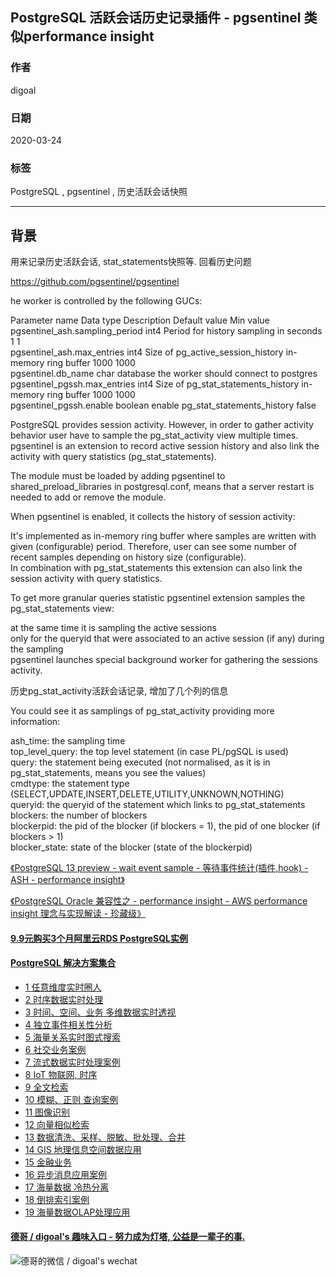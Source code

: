 ## PostgreSQL 活跃会话历史记录插件 - pgsentinel 类似performance insight  
                                                        
### 作者                                                                                                                        
digoal                                                                                                                                                                 
                                                                          
### 日期                                                                                                                                                                 
2020-03-24                                                                                                                                                             
                                                                                                                                                                 
### 标签                                                                                                                                                                 
PostgreSQL , pgsentinel , 历史活跃会话快照              
                                                                     
----                                                               
                                                                          
## 背景           
用来记录历史活跃会话, stat_statements快照等. 回看历史问题  
  
https://github.com/pgsentinel/pgsentinel  
  
he worker is controlled by the following GUCs:  
  
Parameter name	Data type	Description	Default value	Min value  
pgsentinel_ash.sampling_period	int4	Period for history sampling in seconds	1	1  
pgsentinel_ash.max_entries	int4	Size of pg_active_session_history in-memory ring buffer	1000	1000  
pgsentinel.db_name	char	database the worker should connect to	postgres	  
pgsentinel_pgssh.max_entries	int4	Size of pg_stat_statements_history in-memory ring buffer	1000	1000  
pgsentinel_pgssh.enable	boolean	enable pg_stat_statements_history	false	  
  
PostgreSQL provides session activity. However, in order to gather activity  
behavior user have to sample the pg_stat_activity view multiple times. pgsentinel is an extension to record active session history and also link the activity with query statistics (pg_stat_statements).  
  
The module must be loaded by adding pgsentinel to shared_preload_libraries in postgresql.conf, means that a server restart is needed to add or remove the module.  
  
When pgsentinel is enabled, it collects the history of session activity:  
  
It's implemented as in-memory ring buffer where samples are written with given (configurable) period. Therefore, user can see some number of recent samples depending on history size (configurable).  
In combination with pg_stat_statements this extension can also link the session activity with query statistics.  
  
To get more granular queries statistic pgsentinel extension samples the pg_stat_statements view:  
  
at the same time it is sampling the active sessions  
only for the queryid that were associated to an active session (if any) during the sampling  
pgsentinel launches special background worker for gathering the sessions activity.  
  
历史pg_stat_activity活跃会话记录, 增加了几个列的信息  
  
You could see it as samplings of pg_stat_activity providing more information:  
  
ash_time: the sampling time  
top_level_query: the top level statement (in case PL/pgSQL is used)  
query: the statement being executed (not normalised, as it is in pg_stat_statements, means you see the values)  
cmdtype: the statement type (SELECT,UPDATE,INSERT,DELETE,UTILITY,UNKNOWN,NOTHING)  
queryid: the queryid of the statement which links to pg_stat_statements  
blockers: the number of blockers  
blockerpid: the pid of the blocker (if blockers = 1), the pid of one blocker (if blockers > 1)  
blocker_state: state of the blocker (state of the blockerpid)  
  
[《PostgreSQL 13 preview - wait event sample - 等待事件统计(插件,hook) - ASH - performance insight》](../202001/20200101_01.md)    
  
[《PostgreSQL Oracle 兼容性之 - performance insight - AWS performance insight 理念与实现解读 - 珍藏级》](../201901/20190125_02.md)  


  
  
  
  
  
  
  
  
  
  
  
  
  
  
  
  
  
  
  
  
  
  
  
  
  
  
  
  
  
  
  
  
  
  
  
#### [9.9元购买3个月阿里云RDS PostgreSQL实例](https://www.aliyun.com/database/postgresqlactivity "57258f76c37864c6e6d23383d05714ea")
  
  
#### [PostgreSQL 解决方案集合](https://yq.aliyun.com/topic/118 "40cff096e9ed7122c512b35d8561d9c8")
- [1 任意维度实时圈人](https://yq.aliyun.com/topic/118 "40cff096e9ed7122c512b35d8561d9c8")
- [2 时序数据实时处理](https://yq.aliyun.com/topic/118 "40cff096e9ed7122c512b35d8561d9c8")
- [3 时间、空间、业务 多维数据实时透视](https://yq.aliyun.com/topic/118 "40cff096e9ed7122c512b35d8561d9c8")
- [4 独立事件相关性分析](https://yq.aliyun.com/topic/118 "40cff096e9ed7122c512b35d8561d9c8")
- [5 海量关系实时图式搜索](https://yq.aliyun.com/topic/118 "40cff096e9ed7122c512b35d8561d9c8")
- [6 社交业务案例](https://yq.aliyun.com/topic/118 "40cff096e9ed7122c512b35d8561d9c8")
- [7 流式数据实时处理案例](https://yq.aliyun.com/topic/118 "40cff096e9ed7122c512b35d8561d9c8")
- [8 IoT 物联网, 时序](https://yq.aliyun.com/topic/118 "40cff096e9ed7122c512b35d8561d9c8")
- [9 全文检索](https://yq.aliyun.com/topic/118 "40cff096e9ed7122c512b35d8561d9c8")
- [10 模糊、正则 查询案例](https://yq.aliyun.com/topic/118 "40cff096e9ed7122c512b35d8561d9c8")
- [11 图像识别](https://yq.aliyun.com/topic/118 "40cff096e9ed7122c512b35d8561d9c8")
- [12 向量相似检索](https://yq.aliyun.com/topic/118 "40cff096e9ed7122c512b35d8561d9c8")
- [13 数据清洗、采样、脱敏、批处理、合并](https://yq.aliyun.com/topic/118 "40cff096e9ed7122c512b35d8561d9c8")
- [14 GIS 地理信息空间数据应用](https://yq.aliyun.com/topic/118 "40cff096e9ed7122c512b35d8561d9c8")
- [15 金融业务](https://yq.aliyun.com/topic/118 "40cff096e9ed7122c512b35d8561d9c8")
- [16 异步消息应用案例](https://yq.aliyun.com/topic/118 "40cff096e9ed7122c512b35d8561d9c8")
- [17 海量数据 冷热分离](https://yq.aliyun.com/topic/118 "40cff096e9ed7122c512b35d8561d9c8")
- [18 倒排索引案例](https://yq.aliyun.com/topic/118 "40cff096e9ed7122c512b35d8561d9c8")
- [19 海量数据OLAP处理应用](https://yq.aliyun.com/topic/118 "40cff096e9ed7122c512b35d8561d9c8")
  
  
#### [德哥 / digoal's 趣味入口 - 努力成为灯塔, 公益是一辈子的事.](https://github.com/digoal/blog/blob/master/README.md "22709685feb7cab07d30f30387f0a9ae")
  
  
![德哥的微信 / digoal's wechat](../pic/digoal_weixin.jpg "f7ad92eeba24523fd47a6e1a0e691b59")
  
